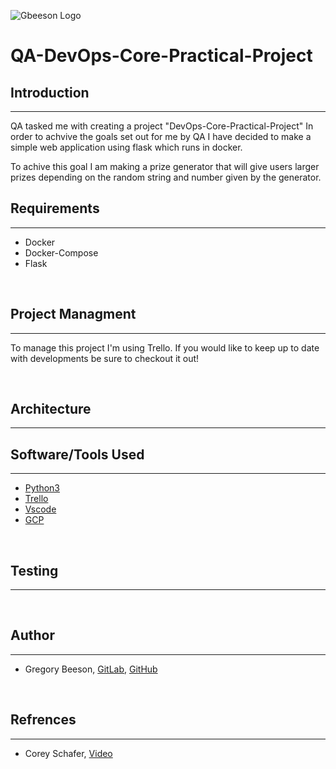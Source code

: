 ![Gbeeson Logo](misc/Images/gbeeson_website.gif)

# QA-DevOps-Core-Practical-Project

## Introduction 
***
QA tasked me with creating a project "DevOps-Core-Practical-Project"
In order to achvive the goals set out for me by QA I have decided to make a simple
web application using flask which runs in docker.

To achive this goal I am making a prize generator that will give users larger prizes 
depending on the random string and number given by the generator.
<br>

## Requirements
***
<ul>
<li>Docker</li>
<li>Docker-Compose</li>
<li>Flask</li>
</ul>
<br>

## Project Managment
***
To manage this project I'm using Trello. If you would like to keep 
up to date with developments be sure to checkout it out!

<br>

## Architecture
***


## Software/Tools Used

***
- [Python3](https://www.python.org/)
- [Trello](https://trello.com)
- [Vscode](https://code.visualstudio.com/)
- [GCP](https://cloud.google.com/)
<br>

## Testing
***
<br>

## Author
*** 
- Gregory Beeson, [GitLab](https://gitlab.com/GregoryBeeson), [GitHub](https://github.com/GregoryBeeson)
<br>

## Refrences
***
- Corey Schafer, [Video](https://www.youtube.com/watch?v=tb8gHvYlCFs)
